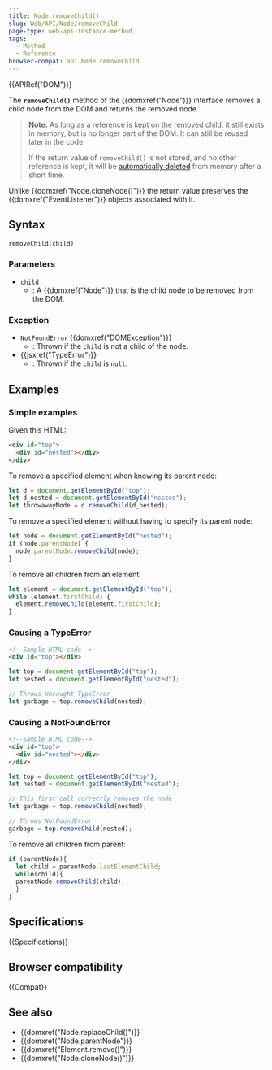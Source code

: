 ```yaml
---
title: Node.removeChild()
slug: Web/API/Node/removeChild
page-type: web-api-instance-method
tags:
  - Method
  - Reference
browser-compat: api.Node.removeChild
---
```


{{APIRef("DOM")}}

The **`removeChild()`** method of the {{domxref("Node")}} interface
removes a child node from the DOM and returns the removed node.

> **Note:** As long as a reference is kept on the removed child,
> it still exists in memory, but is no longer part of the DOM.
> It can still be reused later in the code.
>
> If the return value of `removeChild()` is not stored, and no other reference is kept,
> it will be [automatically deleted](/en-US/docs/Web/JavaScript/Memory_Management) from memory after a short time.

Unlike {{domxref("Node.cloneNode()")}} the return value preserves the {{domxref("EventListener")}} objects associated with it.

## Syntax

```js-nolint
removeChild(child)
```

### Parameters

- `child`
  - : A {{domxref("Node")}} that is the child node to be removed from the DOM.

### Exception

- `NotFoundError` {{domxref("DOMException")}}
  - : Thrown if the `child` is not a child of the node.
- {{jsxref("TypeError")}}
  - : Thrown if the `child` is `null`.

## Examples

### Simple examples

Given this HTML:

```html
<div id="top">
  <div id="nested"></div>
</div>
```

To remove a specified element when knowing its parent node:

```js
let d = document.getElementById("top");
let d_nested = document.getElementById("nested");
let throwawayNode = d.removeChild(d_nested);
```

To remove a specified element without having to specify its parent node:

```js
let node = document.getElementById("nested");
if (node.parentNode) {
  node.parentNode.removeChild(node);
}
```

To remove all children from an element:

```js
let element = document.getElementById("top");
while (element.firstChild) {
  element.removeChild(element.firstChild);
}
```

### Causing a TypeError

```html
<!--Sample HTML code-->
<div id="top"></div>
```

```js
let top = document.getElementById("top");
let nested = document.getElementById("nested");

// Throws Uncaught TypeError
let garbage = top.removeChild(nested);
```

### Causing a NotFoundError

```html
<!--Sample HTML code-->
<div id="top">
  <div id="nested"></div>
</div>
```

```js
let top = document.getElementById("top");
let nested = document.getElementById("nested");

// This first call correctly removes the node
let garbage = top.removeChild(nested);

// Throws NotFoundError
garbage = top.removeChild(nested);
```

To remove all children from parent:

```js
if (parentNode){
  let child = parentNode.lastElementChild;
  while(child){
  parentNode.removeChild(child);
  }
}
```

## Specifications

{{Specifications}}

## Browser compatibility

{{Compat}}

## See also

- {{domxref("Node.replaceChild()")}}
- {{domxref("Node.parentNode")}}
- {{domxref("Element.remove()")}}
- {{domxref("Node.cloneNode()")}}
